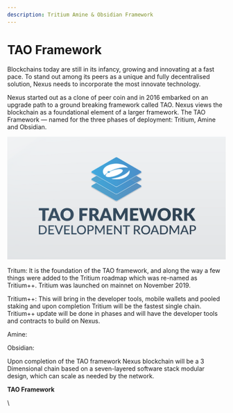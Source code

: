 ```yaml
---
description: Tritium Amine & Obsidian Framework
---
```


# TAO Framework

Blockchains today are still in its infancy, growing and innovating at a fast pace. To stand out among its peers as a unique and fully decentralised solution, Nexus needs to incorporate the most innovate technology.&#x20;

Nexus started out as a clone of peer coin and in 2016 embarked on an upgrade path to a ground breaking framework called TAO. Nexus views the blockchain as a foundational element of a larger framework. The TAO Framework — named for the three phases of deployment: Tritium, Amine and Obsidian.&#x20;

![](../../.gitbook/assets/TAO.png)



Tritum: It is the foundation of the TAO framework, and along the way a few things were added to the Tritium roadmap which was re-named as Tritium++. Tritium was launched on mainnet on November 2019.

Tritium++: This will bring in the developer tools, mobile wallets and pooled staking and upon completion Tritium will be the fastest single chain. Tritium++ update will be done in phases and will have the developer tools and contracts to build on Nexus.

Amine:&#x20;

Obsidian:

Upon completion of the TAO framework Nexus blockchain will be a 3 Dimensional chain based on a seven-layered software stack modular design, which can scale as needed by the network.



**TAO Framework**

\
